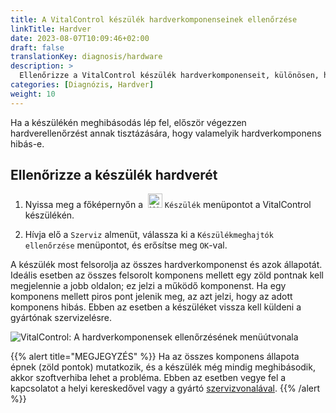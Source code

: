 ```yaml
---
title: A VitalControl készülék hardverkomponenseinek ellenőrzése
linkTitle: Hardver
date: 2023-08-07T10:09:46+02:00
draft: false
translationKey: diagnosis/hardware
description: >
  Ellenőrizze a VitalControl készülék hardverkomponenseit, különösen, ha hardverhibára gyanakszik.
categories: [Diagnózis, Hardver]
weight: 10
---
```

Ha a készülékén meghibásodás lép fel, először végezzen hardverellenőrzést annak tisztázására, hogy valamelyik hardverkomponens hibás-e.

## Ellenőrizze a készülék hardverét

1. Nyissa meg a főképernyőn a &nbsp;<img src="/icons/device.svg" width="23" align="bottom" alt="Készülék" /> `Készülék` menüpontot a VitalControl készülékén.

1. Hívja elő a `Szerviz` almenüt, válassza ki a `Készülékmeghajtók ellenőrzése` menüpontot, és erősítse meg `OK`-val.

A készülék most felsorolja az összes hardverkomponenst és azok állapotát. Ideális esetben az összes felsorolt komponens mellett egy zöld pontnak kell megjelennie a jobb oldalon; ez jelzi a működő komponenst. Ha egy komponens mellett piros pont jelenik meg, az azt jelzi, hogy az adott komponens hibás. Ebben az esetben a készüléket vissza kell küldeni a gyártónak szervizelésre.

   ![VitalControl: A hardverkomponensek ellenőrzésének menüútvonala](../images/device-check.png "Hardverellenőrzés")

{{% alert title="MEGJEGYZÉS" %}}
Ha az összes komponens állapota épnek (zöld pontok) mutatkozik, és a készülék még mindig meghibásodik, akkor szoftverhiba lehet a probléma. Ebben az esetben vegye fel a kapcsolatot a helyi kereskedővel vagy a gyártó [szervizvonalával](https://www.urbanonline.de/hu/contact).
{{% /alert %}}
